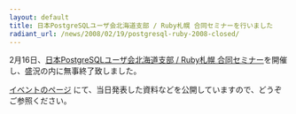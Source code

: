 ```yaml
---
layout: default
title: 日本PostgreSQLユーザ会北海道支部 / Ruby札幌 合同セミナーを行いました
radiant_url: /news/2008/02/19/postgresql-ruby-2008-closed/
---
```

2月16日、[日本PostgreSQLユーザ会北海道支部 / Ruby札幌 合同セミナー](http://ruby-sapporo.org/news/2008/01/23/jpugruby2008/)を開催し、盛況の内に無事終了致しました。

[イベントのページ](http://ruby-sapporo.org/events/etc/postgresql-ruby-2008/) にて、当日発表した資料などを公開していますので、どうぞご参照ください。
